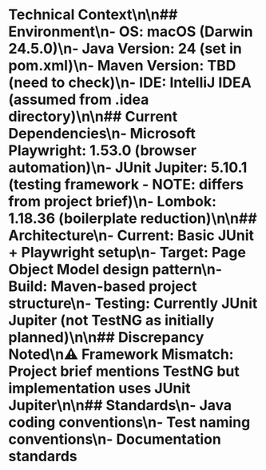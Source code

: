 # Technical Context\n\n## Environment\n- **OS:** macOS (Darwin 24.5.0)\n- **Java Version:** 24 (set in pom.xml)\n- **Maven Version:** TBD (need to check)\n- **IDE:** IntelliJ IDEA (assumed from .idea directory)\n\n## Current Dependencies\n- **Microsoft Playwright:** 1.53.0 (browser automation)\n- **JUnit Jupiter:** 5.10.1 (testing framework - NOTE: differs from project brief)\n- **Lombok:** 1.18.36 (boilerplate reduction)\n\n## Architecture\n- **Current:** Basic JUnit + Playwright setup\n- **Target:** Page Object Model design pattern\n- **Build:** Maven-based project structure\n- **Testing:** Currently JUnit Jupiter (not TestNG as initially planned)\n\n## Discrepancy Noted\n⚠️ **Framework Mismatch:** Project brief mentions TestNG but implementation uses JUnit Jupiter\n\n## Standards\n- Java coding conventions\n- Test naming conventions\n- Documentation standards
